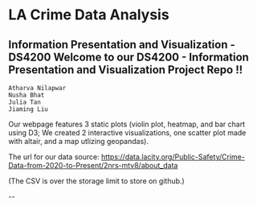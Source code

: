 # LA Crime Data Analysis
Information Presentation and Visualization - DS4200
Welcome to our DS4200 - Information Presentation and Visualization Project Repo !!
--
~~~
Atharva Nilapwar
Nusha Bhat
Julia Tan
Jiaming Liu
~~~
Our webpage features 3 static plots (violin plot, heatmap, and bar chart using D3;
We created 2 interactive visualizations, one scatter plot made with altair, and a map utlizing geopandas). 

The url for our data source:
https://data.lacity.org/Public-Safety/Crime-Data-from-2020-to-Present/2nrs-mtv8/about_data

(The CSV is over the storage limit to store on github.)

--
